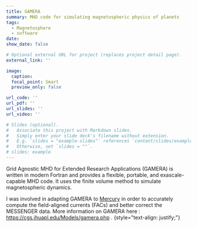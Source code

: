 ```yaml
---
title: GAMERA
summary: MHD code for simulating magnetospheric physics of planets
tags:
  - Magnetosphere
  - software
date:
show_date: false

# Optional external URL for project (replaces project detail page).
external_link: ''

image:
  caption:
  focal_point: Smart
  preview_only: false

url_code: ''
url_pdf: ''
url_slides: ''
url_video: ''

# Slides (optional).
#   Associate this project with Markdown slides.
#   Simply enter your slide deck's filename without extension.
#   E.g. `slides = "example-slides"` references `content/slides/example-slides.md`.
#   Otherwise, set `slides = ""`.
# slides: example
---
```


Grid Agnostic MHD for Extended Research Applications (GAMERA) is written in modern Fortran and provides a flexible, portable, and exascale-capable MHD code. It uses the finite volume method to simulate magnetospheric dynamics.

I was involved in adapting GAMERA to [Mercury](/project/mercury) in order to accurately compute the field-aligned currents (FACs) and better correct the MESSENGER data. More information on GAMERA here : https://cgs.jhuapl.edu/Models/gamera.php .
{style="text-align: justify;"}